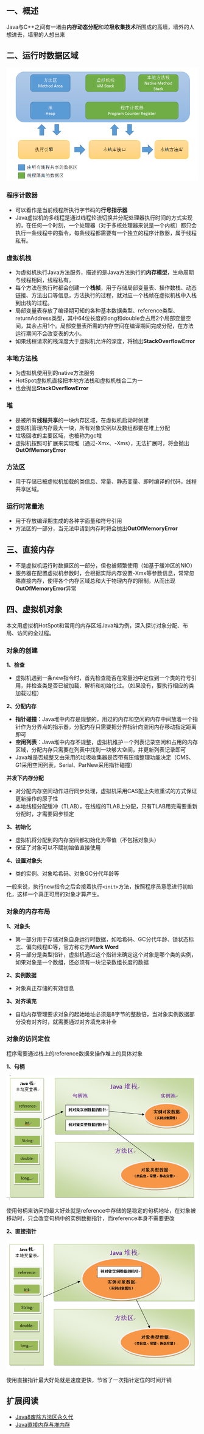 ## 一、概述

Java与C++之间有一堵由**内存动态分配**和**垃圾收集技术**所围成的高墙，墙外的人想进去，墙里的人想出来

## 二、运行时数据区域

![](imgs\1-1.png)

<!-- more -->

### 程序计数器

- 可以看作是当前线程所执行字节码的**行号指示器**
- Java虚拟机的多线程是通过线程轮流切换并分配处理器执行时间的方式实现的，在任何一个时刻，一个处理器（对于多核处理器来说是一个内核）都只会执行一条线程中的指令，每条线程都需要有一个独立的程序计数器，属于线程私有。

### 虚拟机栈

- 为虚拟机执行Java方法服务，描述的是Java方法执行的**内存模型**，生命周期与线程相同，线程私有。
- 每个方法在执行时都会创建一个**栈帧**，用于存储局部变量表、操作数栈、动态链接、方法出口等信息，方法执行的过程，就对应一个栈帧在虚拟机栈中入栈到出栈的过程。
- 局部变量表存放了编译期可知的各种基本数据类型、reference类型、returnAddress类型，其中64位长度的long和double会占用2个局部变量空间，其余占用1个。局部变量表所需的内存空间在编译期间完成分配，在方法运行期间不会改变表的大小。
- 如果线程请求的栈深度大于虚拟机允许的深度，将抛出**StackOverflowError**

### 本地方法栈

- 为虚拟机使用到的native方法服务
- HotSpot虚拟机直接把本地方法栈和虚拟机栈合二为一
- 也会抛出**StackOverflowError**

### 堆

- 是被所有**线程共享**的一块内存区域，在虚拟机启动时创建
- 虚拟机管理内存最大一块，所有对象实例以及数组都要在堆上分配
- 垃圾回收的主要区域，也被称为gc堆
- 虚拟机按照可扩展来实现堆（通过-Xmx、-Xms），无法扩展时，将会抛出**OutOfMemoryError**

### 方法区

- 用于存储已被虚拟机加载的类信息、常量、静态变量、即时编译的代码，线程共享区域。

### 运行时常量池

- 用于存放编译期生成的各种字面量和符号引用
- 方法区的一部分，当无法申请到内存时将会抛出**OutOfMemoryError**

## 三、直接内存

- 不是虚拟机运行时数据区的一部分，但也被频繁使用（如基于缓冲区的NIO）
- 服务器在配置虚拟机参数时，会根据实际内存设置-Xmx等参数信息，常常忽略直接内存，使得各个内存区域总和大于物理内存的限制，从而出现**OutOfMemoryError**异常

## 四、虚拟机对象

本文用虚拟机HotSpot和常用的内存区域Java堆为例，深入探讨对象分配、布局、访问的全过程。

### 对象的创建

**1、检查**

- 虚拟机遇到一条new指令时，首先检查能否在常量池中定位到一个类的符号引用，并检查类是否已被加载、解析和初始化过。（如果没有，要执行相应的类加载过程）

**2、分配内存**

- **指针碰撞**：Java堆中内存是规整的，用过的内存和空闲的内存中间放着一个指针作为分界点的指示器，分配内存只需要把分界指针向空闲内存移动指定距离即可
- **空闲列表**：Java堆中内存不规整，虚拟机维护一个列表记录空闲和占用的内存区域，分配内存只需要在列表中找到一块够大空间，并更新列表记录即可
- Java堆是否规整又由采用的垃圾收集器是否带有压缩整理功能决定（CMS、G1采用空闲列表，Serial、ParNew采用指针碰撞）

**并发下内存分配**

- 对分配内存空间动作进行同步处理，虚拟机采用CAS配上失败重试的方式保证更新操作的原子性
- 本地线程分配缓冲（TLAB），在线程的TLAB上分配，只有TLAB用完需要重新分配时，才需要同步锁定

**3、初始化**

- 虚拟机将分配到的内存空间都初始化为零值（不包括对象头）
- 保证了对象可以不赋初始值直接使用

**4、设置对象头**

- 类的实例、对象哈希码、对象GC分代年龄等

一般来说，执行new指令之后会接着执行`<init>`方法，按照程序员意愿进行初始化，这样一个真正可用的对象才算产生。

### 对象的内存布局

**1、对象头**

- 第一部分用于存储对象自身运行时数据，如哈希码、GC分代年龄、锁状态标志、偏向线程ID等，官方称它为**Mark Word**
- 另一部分是类型指针，虚拟机通过这个指针来确定这个对象是哪个类的实例，如果对象是一个数组，还必须有一块记录数组长度的数据

**2、实例数据**

- 对象真正存储的有效信息

**3、对齐填充**

- 自动内存管理要求对象的起始地址必须是8字节的整数倍，当对象实例数据部分没有对齐时，就需要通过对齐填充来补全

### 对象的访问定位

程序需要通过栈上的reference数据来操作堆上的具体对象

**1、句柄**

![](imgs\1-2.png)

使用句柄来访问的最大好处就是reference中存储的是稳定的句柄地址，在对象被移动时，只会改变句柄中的实例数据指针，而reference本身不需要更改

**2、直接指针**

![](imgs\1-3.png)

使用直接指针最大好处就是速度更快，节省了一次指针定位的时间开销

## 扩展阅读

- [Java8废除方法区永久代](https://www.cnblogs.com/yulei126/p/6777323.html )
- [Java直接内存与堆内存](https://www.cnblogs.com/z-sm/p/6235157.html?utm_source=itdadao&amp;utm_medium=referral )

